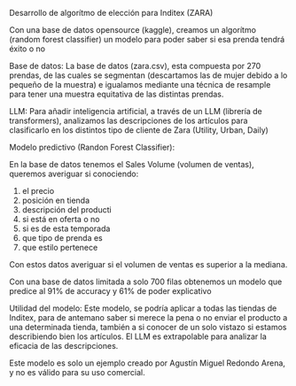 Desarrollo de algorítmo de elección para Inditex (ZARA)

Con una base de datos opensource (kaggle), creamos un algorítmo (random forest classifier) un modelo para poder saber si esa prenda tendrá éxito o no

Base de datos:
La base de datos (zara.csv), esta compuesta por 270 prendas, de las cuales se segmentan (descartamos las de mujer debido a lo pequeño de la muestra) e igualamos mediante una técnica de resample para tener una muestra equitativa de las distintas prendas.

LLM:
Para añadir inteligencia artificial, a través de un LLM (librería de transformers), analizamos las descripciones de los artículos para clasificarlo en los distintos tipo de cliente de Zara (Utility, Urban, Daily)

Modelo predictivo (Randon Forest Classifier):

En la base de datos tenemos el Sales Volume (volumen de ventas), queremos averiguar si conociendo:
1. el precio
2.  posición en tienda
3.  descripción del producti
4.  si está en oferta o no
5.  si es de esta temporada
6.  que tipo de prenda es
7.  que estilo pertenece

Con estos datos averiguar si el volumen de ventas es superior a la mediana. 

Con una base de datos limitada a solo 700 filas obtenemos un modelo que predice al 91% de accuracy y 61% de poder explicativo

Utilidad del modelo:
Este modelo, se podría aplicar a todas las tiendas de Inditex, para de antemano saber si merece la pena o no enviar el producto a una determinada tienda, también a si conocer de un solo vistazo si estamos describiendo bien los artículos.
El LLM es extrapolable para analizar la eficacia de las descripciones.

Este modelo es solo un ejemplo creado por Agustín Miguel Redondo Arena, y no es válido para su uso comercial.
